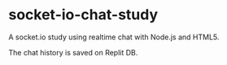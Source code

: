 # socket-io-chat-study
A socket.io study using realtime chat with Node.js and HTML5.

The chat history is saved on Replit DB.
